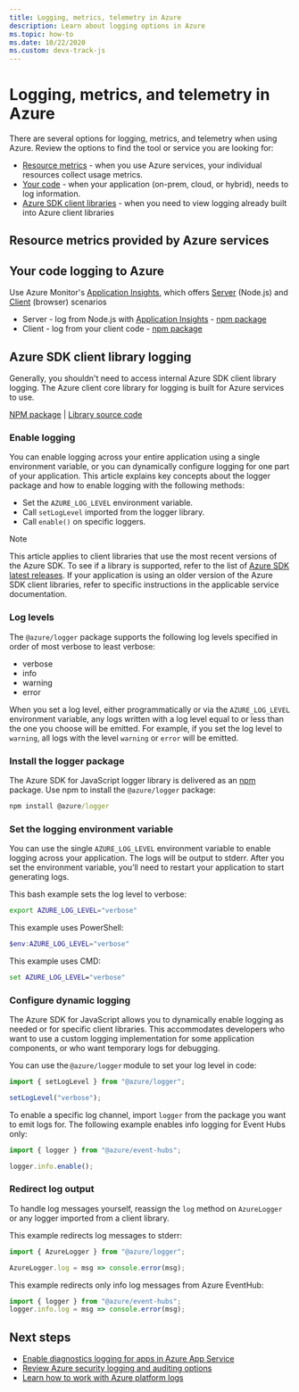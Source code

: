 ```yaml
---
title: Logging, metrics, telemetry in Azure
description: Learn about logging options in Azure
ms.topic: how-to
ms.date: 10/22/2020
ms.custom: devx-track-js
---
```


# Logging, metrics, and telemetry in Azure 

There are several options for logging, metrics, and telemetry when using Azure. Review the options to find the tool or service you are looking for:

* [Resource metrics](#resource-metrics-provided-by-Azure-services) - when you use Azure services, your individual resources collect usage metrics.  
* [Your code](#your-code-logging-to-azure) - when your application (on-prem, cloud, or hybrid), needs to log information.
* [Azure SDK client libraries](#azure-sdl-client-library-logging) - when you need to view logging already built into Azure client libraries



## Resource metrics provided by Azure services

## Your code logging to Azure

Use Azure Monitor's [Application Insights](https://docs.microsoft.com/en-us/azure/azure-monitor/app/app-insights-overview), which offers [Server](/azure/azure-monitor/app/nodejs) (Node.js) and [Client](/azure/azure-monitor/app/javascript) (browser) scenarios

* Server - log from Node.js with [Application Insights](/azure/azure-monitor/app/app-insights-overview) - [npm package](https://www.npmjs.com/package/applicationinsights)
* Client - log from your client code - [npm package](https://www.npmjs.com/package/@microsoft/applicationinsights-web)

## Azure SDK client library logging

Generally, you shouldn't need to access internal Azure SDK client library logging. The Azure client core library for logging is built for Azure services to use. 

[NPM package](https://www.npmjs.com/package/@azure/logger) | [Library source code](https://github.com/Azure/azure-sdk-for-js/tree/master/sdk/core/logger)

### Enable logging

You can enable logging across your entire application using a single environment variable, or you can dynamically configure logging for one part of your application. This article explains key concepts about the logger package and how to enable logging with the following methods:

- Set the `AZURE_LOG_LEVEL` environment variable.
- Call `setLogLevel` imported from the logger library.
- Call `enable()` on specific loggers.

> [!NOTE]
> This article applies to client libraries that use the most recent versions of the Azure SDK. To see if a library is supported, refer to the list of [Azure SDK latest releases](https://azure.github.io/azure-sdk/releases/latest/index.html#javascript). If your application is using an older version of the Azure SDK client libraries, refer to specific instructions in the applicable service documentation.

### Log levels

The `@azure/logger` package supports the following log levels specified in order of most verbose to least verbose:

- verbose
- info
- warning
- error

When you set a log level, either programmatically or via the `AZURE_LOG_LEVEL` environment variable, any logs written with a log level equal to or less than the one you choose will be emitted. For example, if you set the log level to `warning`, all logs with the level `warning` or `error` will be emitted.

### Install the logger package

The Azure SDK for JavaScript logger library is delivered as an [npm](https://www.npmjs.com/) package. Use npm to install the `@azure/logger` package:

```cmd
npm install @azure/logger
```

### Set the logging environment variable

You can use the single `AZURE_LOG_LEVEL` environment variable to enable logging across your application. The logs will be output to stderr. After you set the environment variable, you’ll need to restart your application to start generating logs.

This bash example sets the log level to verbose:

```bash
export AZURE_LOG_LEVEL="verbose"
```

This example uses PowerShell:

```powershell
$env:AZURE_LOG_LEVEL="verbose"
```

This example uses CMD:

```cmd
set AZURE_LOG_LEVEL="verbose"
```

### Configure dynamic logging

The Azure SDK for JavaScript allows you to dynamically enable logging as needed or for specific client libraries. This accommodates developers who want to use a custom logging implementation for some application components, or who want temporary logs for debugging.

You can use the `@azure/logger` module to set your log level in code:

```js
import { setLogLevel } from "@azure/logger";

setLogLevel("verbose");
```

To enable a specific log channel, import `logger` from the package you want to emit logs for. The following example enables info logging for Event Hubs only:

```js
import { logger } from "@azure/event-hubs";

logger.info.enable();
```

### Redirect log output

To handle log messages yourself, reassign the `log` method on `AzureLogger` or any logger imported from a client library.

This example redirects log messages to stderr:

```js
import { AzureLogger } from "@azure/logger";

AzureLogger.log = msg => console.error(msg);
```

This example redirects only info log messages from Azure EventHub:

```js
import { logger } from "@azure/event-hubs";
logger.info.log = msg => console.error(msg);
```

## Next steps

- [Enable diagnostics logging for apps in Azure App Service](/azure/app-service/troubleshoot-diagnostic-logs)
- [Review Azure security logging and auditing options](/azure/security/fundamentals/log-audit)
- [Learn how to work with Azure platform logs](/azure/azure-monitor/platform/platform-logs-overview)